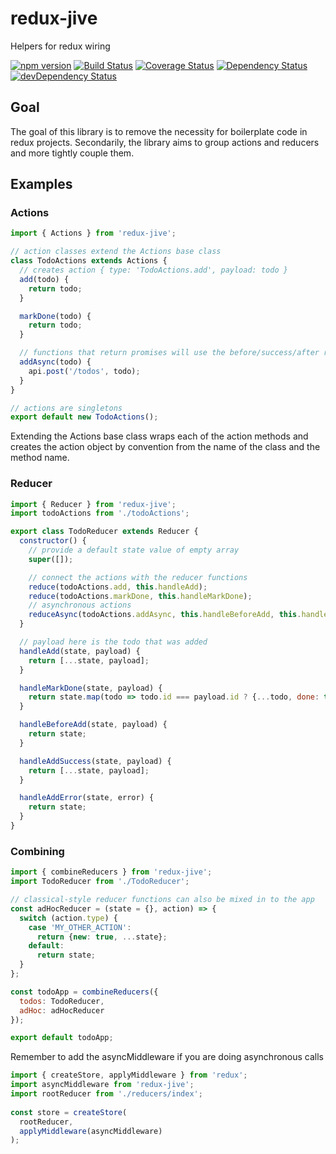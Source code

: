 # redux-jive
Helpers for redux wiring

[![npm version](https://img.shields.io/npm/v/redux-jive.svg)](https://www.npmjs.com/package/redux-jive) [![Build Status](https://travis-ci.org/robbymurphy/redux-jive.svg?branch=master)](https://travis-ci.org/robbymurphy/redux-jive) [![Coverage Status](https://coveralls.io/repos/github/robbymurphy/redux-jive/badge.svg)](https://coveralls.io/github/robbymurphy/redux-jive) [![Dependency Status](https://david-dm.org/robbymurphy/redux-jive.svg)](https://david-dm.org/robbymurphy/redux-jive) [![devDependency Status](https://david-dm.org/robbymurphy/redux-jive/dev-status.svg)](https://david-dm.org/robbymurphy/redux-jive#info=devDependencies)

## Goal
The goal of this library is to remove the necessity for boilerplate code in redux projects.  Secondarily, the library aims to group actions and reducers and more tightly couple them.

## Examples

### Actions
```javascript
import { Actions } from 'redux-jive';

// action classes extend the Actions base class
class TodoActions extends Actions {
  // creates action { type: 'TodoActions.add', payload: todo }
  add(todo) {
    return todo;
  }

  markDone(todo) {
    return todo;
  }

  // functions that return promises will use the before/success/after reducer middleware
  addAsync(todo) {
    api.post('/todos', todo);
  }
}

// actions are singletons
export default new TodoActions();
```
Extending the Actions base class wraps each of the action methods and creates the action object by convention from the name of the class and the method name.

### Reducer
```javascript
import { Reducer } from 'redux-jive';
import todoActions from './todoActions';

export class TodoReducer extends Reducer {
  constructor() {
    // provide a default state value of empty array
    super([]);

    // connect the actions with the reducer functions
    reduce(todoActions.add, this.handleAdd);
    reduce(todoActions.markDone, this.handleMarkDone);
    // asynchronous actions
    reduceAsync(todoActions.addAsync, this.handleBeforeAdd, this.handleAddSuccess, this.handleAddError);
  }

  // payload here is the todo that was added
  handleAdd(state, payload) {
    return [...state, payload];
  }

  handleMarkDone(state, payload) {
    return state.map(todo => todo.id === payload.id ? {...todo, done: true} : todo);
  }

  handleBeforeAdd(state, payload) {
    return state;
  }

  handleAddSuccess(state, payload) {
    return [...state, payload];
  }

  handleAddError(state, error) {
    return state;
  }
}
```

### Combining
```javascript
import { combineReducers } from 'redux-jive';
import TodoReducer from './TodoReducer';

// classical-style reducer functions can also be mixed in to the app
const adHocReducer = (state = {}, action) => {
  switch (action.type) {
    case 'MY_OTHER_ACTION':
      return {new: true, ...state};
    default:
      return state;
  }
};

const todoApp = combineReducers({
  todos: TodoReducer,
  adHoc: adHocReducer
});

export default todoApp;
```
Remember to add the asyncMiddleware if you are doing asynchronous calls
```javascript
import { createStore, applyMiddleware } from 'redux';
import asyncMiddleware from 'redux-jive';
import rootReducer from './reducers/index';
 
const store = createStore(
  rootReducer,
  applyMiddleware(asyncMiddleware)
);
```
